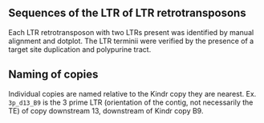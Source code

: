 ## Sequences of the LTR of LTR retrotransposons
Each LTR retrotransposon with two LTRs present was identified by manual alignment and dotplot.
The LTR terminii were verified by the presence of a target site duplication and polypurine tract.

## Naming of copies
Individual copies are named relative to the Kindr copy they are nearest. 
Ex. ```3p_d13_B9``` is the 3 prime LTR (orientation of the contig, not necessarily the TE) of copy downstream 13, downstream of Kindr copy B9.
